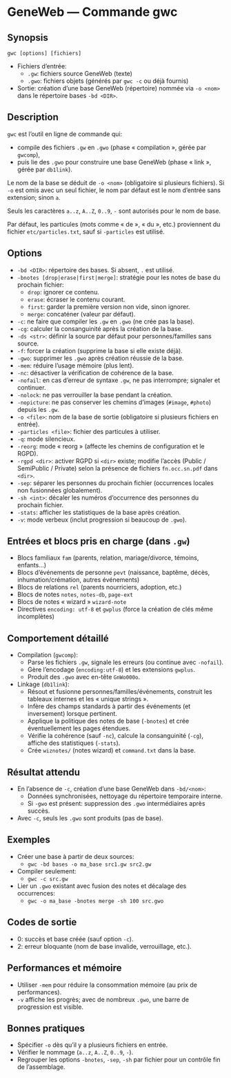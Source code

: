 # GeneWeb — Commande gwc

## Synopsis

```
gwc [options] [fichiers]
```

- Fichiers d’entrée:
  - `.gw`: fichiers source GeneWeb (texte)
  - `.gwo`: fichiers objets (générés par `gwc -c` ou déjà fournis)
- Sortie: création d’une base GeneWeb (répertoire) nommée via `-o <nom>` dans le répertoire bases `-bd <DIR>`.

## Description

`gwc` est l’outil en ligne de commande qui:
- compile des fichiers `.gw` en `.gwo` (phase « compilation », gérée par `gwcomp`),
- puis lie des `.gwo` pour construire une base GeneWeb (phase « link », gérée par `db1link`).

Le nom de la base se déduit de `-o <nom>` (obligatoire si plusieurs fichiers). Si `-o` est omis avec un seul fichier, le nom par défaut est le nom d’entrée sans extension; sinon `a`.

Seuls les caractères `a..z`, `A..Z`, `0..9`, `-` sont autorisés pour le nom de base.

Par défaut, les particules (mots comme « de », « du », etc.) proviennent du fichier `etc/particles.txt`, sauf si `-particles` est utilisé.

## Options

- `-bd <DIR>`: répertoire des bases. Si absent, `.` est utilisé.
- `-bnotes [drop|erase|first|merge]`: stratégie pour les notes de base du prochain fichier:
  - `drop`: ignorer ce contenu.
  - `erase`: écraser le contenu courant.
  - `first`: garder la première version non vide, sinon ignorer.
  - `merge`: concaténer (valeur par défaut).
- `-c`: ne faire que compiler les `.gw` en `.gwo` (ne crée pas la base).
- `-cg`: calculer la consanguinité après la création de la base.
- `-ds <str>`: définir la source par défaut pour personnes/familles sans source.
- `-f`: forcer la création (supprime la base si elle existe déjà).
- `-gwo`: supprimer les `.gwo` après création réussie de la base.
- `-mem`: réduire l’usage mémoire (plus lent).
- `-nc`: désactiver la vérification de cohérence de la base.
- `-nofail`: en cas d’erreur de syntaxe `.gw`, ne pas interrompre; signaler et continuer.
- `-nolock`: ne pas verrouiller la base pendant la création.
- `-nopicture`: ne pas conserver les chemins d’images (`#image`, `#photo`) depuis les `.gw`.
- `-o <file>`: nom de la base de sortie (obligatoire si plusieurs fichiers en entrée).
- `-particles <file>`: fichier des particules à utiliser.
- `-q`: mode silencieux.
- `-reorg`: mode « reorg » (affecte les chemins de configuration et le RGPD).
- `-rgpd <dir>`: activer RGPD si `<dir>` existe; modifie l’accès (Public / SemiPublic / Private) selon la présence de fichiers `fn.occ.sn.pdf` dans `<dir>`.
- `-sep`: séparer les personnes du prochain fichier (occurrences locales non fusionnées globalement).
- `-sh <int>`: décaler les numéros d’occurrence des personnes du prochain fichier.
- `-stats`: afficher les statistiques de la base après création.
- `-v`: mode verbeux (inclut progression si beaucoup de `.gwo`).

## Entrées et blocs pris en charge (dans `.gw`)

- Blocs familiaux `fam` (parents, relation, mariage/divorce, témoins, enfants…)
- Blocs d’événements de personne `pevt` (naissance, baptême, décès, inhumation/crémation, autres événements)
- Blocs de relations `rel` (parents nourriciers, adoption, etc.)
- Blocs de notes `notes`, `notes-db`, `page-ext`
- Blocs de notes « wizard » `wizard-note`
- Directives `encoding: utf-8` et `gwplus` (force la création de clés même incomplètes)

## Comportement détaillé

- Compilation (`gwcomp`):
  - Parse les fichiers `.gw`, signale les erreurs (ou continue avec `-nofail`).
  - Gère l’encodage (`encoding:utf-8`) et les extensions `gwplus`.
  - Produit des `.gwo` avec en-tête `GnWo000o`.
- Linkage (`db1link`):
  - Résout et fusionne personnes/familles/événements, construit les tableaux internes et les « unique strings ».
  - Infère des champs standards à partir des événements (et inversement) lorsque pertinent.
  - Applique la politique des notes de base (`-bnotes`) et crée éventuellement les pages étendues.
  - Vérifie la cohérence (sauf `-nc`), calcule la consanguinité (`-cg`), affiche des statistiques (`-stats`).
  - Crée `wiznotes/` (notes wizard) et `command.txt` dans la base.

## Résultat attendu

- En l’absence de `-c`, création d’une base GeneWeb dans `-bd/<nom>`:
  - Données synchronisées, nettoyage du répertoire temporaire interne.
  - Si `-gwo` est présent: suppression des `.gwo` intermédiaires après succès.
- Avec `-c`, seuls les `.gwo` sont produits (pas de base).

## Exemples

- Créer une base à partir de deux sources:
  - `gwc -bd bases -o ma_base src1.gw src2.gw`
- Compiler seulement:
  - `gwc -c src.gw`
- Lier un `.gwo` existant avec fusion des notes et décalage des occurrences:
  - `gwc -o ma_base -bnotes merge -sh 100 src.gwo`

## Codes de sortie

- 0: succès et base créée (sauf option `-c`).
- 2: erreur bloquante (nom de base invalide, verrouillage, etc.).

## Performances et mémoire

- Utiliser `-mem` pour réduire la consommation mémoire (au prix de performances).
- `-v` affiche les progrès; avec de nombreux `.gwo`, une barre de progression est visible.

## Bonnes pratiques

- Spécifier `-o` dès qu’il y a plusieurs fichiers en entrée.
- Vérifier le nommage (`a..z`, `A..Z`, `0..9`, `-`).
- Regrouper les options `-bnotes`, `-sep`, `-sh` par fichier pour un contrôle fin de l’assemblage.
